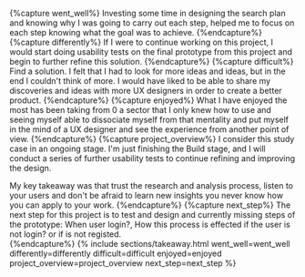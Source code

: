 {%capture went_well%}
Investing some time in designing the search plan and knowing why I was going to carry out each step, helped me to focus on each step knowing what the goal was to achieve.
{%endcapture%}
{%capture differently%}
If I were to continue working on this project, I would start doing usability tests on the final prototype from this project and begin to further refine this solution.
{%endcapture%}
{%capture difficult%}
Find a solution. I felt that I had to look for more ideas and ideas, but in the end I couldn't think of more. I would have liked to be able to share my discoveries and ideas with more UX designers in order to create a better product.
{%endcapture%}
{%capture enjoyed%}
What I have enjoyed the most has been taking from 0 a sector that I only knew how to use and seeing myself able to dissociate myself from that mentality and put myself in the mind of a UX designer and see the experience from another point of view.
{%endcapture%}
{%capture project_overview%}
I consider this study case in an ongoing stage. I'm just finishing the Build stage, and I will conduct a series of further usability tests to continue refining and improving the design.

My key takeaway was that trust the research and analysis process, listen to your users and don't be afraid to learn new insights you never know how you can apply to your work.
{%endcapture%}
{%capture next_step%}
The next step for this project is to test and  design and currently missing steps of the prototype: When user login?, How this process is effected if the user is not login? or if is not registed.  
{%endcapture%}
{% include sections/takeaway.html
went_well=went_well
differently=differently
difficult=difficult
enjoyed=enjoyed
project_overview=project_overview
next_step=next_step
%}

